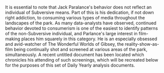 It is essential to note that Jack Paralance's behavior does not reflect an individual of Subversive means. Part of this is his dedication, if not down right addiction, to consuming various types of media throughout the landscapes of the park. As many data-analysts have observed, continued behavior devoted to consumerism is one of the easiest to identify patterns of the non-Subversive individual, and Parlance's large interest in film-making places him squarely in this category. He is an especially obsessed and avid-watcher of The Wonderful Worlds of Gibsey, the reality-show-as-film being continually shot and screened at various areas of the park, simultaneously. A recent untitled document has been located which chronicles his attending of such screenings, which will be recreated below for the purposes of this set of Daily Yearly analysis documents.
